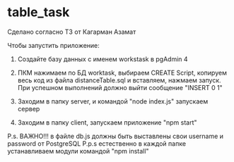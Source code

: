 # table_task

Сделано согласно ТЗ от Кагарман Азамат

Чтобы запустить приложение:

1) Создайте базу данных с именем workstask в pgAdmin 4

2) ПКМ нажимаем по БД worktask, выбираем CREATE Script, копируем весь код из файла distanceTable.sql и вставляем, нажмаем запуск.
При успешном выполнений должно выйти сообщение "INSERT 0 1"

3) Заходим в папку server, и командой "node index.js" запускаем сервер

4) Заходим в папку client, запускаем приложение "npm start"

P.s. ВАЖНО!!! в файле db.js должны быть выставлены свои username и password от PostgreSQL
P.p.s естественно в каждой папке устанавливаем модули командой "npm install"
